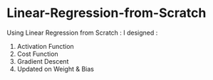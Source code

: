 # Linear-Regression-from-Scratch
Using Linear Regression from Scratch :
I designed :
  1) Activation Function 
  2) Cost Function 
  3) Gradient Descent 
  4) Updated on Weight & Bias 
